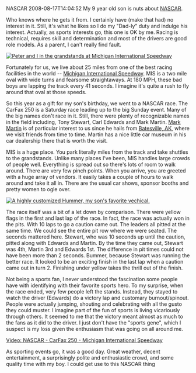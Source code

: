 NASCAR
2008-08-17T14:04:52
My 9 year old son is nuts about [NASCAR](http://www.nascar.com/).

Who knows where he gets it from. I certainly have (make that had) no interest in it. Still, it's what he likes so I do my "Dad-ly" duty and indulge his interest. Actually, as sports interests go, this one is OK by me. Racing is technical, requires skill and determination and most of the drivers are good role models. As a parent, I can't really find fault.

[![Peter and I in the grandstands at Michigan International Speedway](http://az667460.vo.msecnd.net/cdn/images/blog/NASCAR_6E16/mis1_thumb.jpg)](http://az667460.vo.msecnd.net/cdn/images/blog/NASCAR_6E16/mis1.jpg)

Fortunately for us, we live about 25 miles from one of the best racing facilities in the world -- [Michigan International Speedway](http://www.mispeedway.com/). MIS is a two mile oval with wide turns and fearsome straightaways. At 180 MPH, these bad boys are lapping the track every 41 seconds. I imagine it's quite a rush to fly around that oval at those speeds.

So this year as a gift for my son's birthday, we went to a NASCAR race. The CarFax 250 is a Saturday race leading up to the big Sunday event. Many of the big names don't race in it. Still, there were plenty of recognizable names in the field including, Tony Stewart, Carl Edwards and Mark Martin. [Mark Martin](http://www.markmartin.com/) is of particular interest to us since he hails from [Batesville, AK](http://www.cityofbatesville.com/), where we visit friends from time to time. Martin has a nice little car museum in his car dealership there that is worth the visit.

MIS is a huge place. You park literally miles from the track and take shuttles to the grandstands. Unlike many places I've been, MIS handles large crowds of people well. Everything is spread out so there's lots of room to walk around. There are very few pinch points. When you arrive, you are greeted with a huge array of vendors. It easily takes a couple of hours to walk around and take it all in. There are the usual car shows, sponsor booths and pretty women to ogle over.

[![A highly customized Hummer, my son's favorite vechical.](http://az667460.vo.msecnd.net/cdn/images/blog/NASCAR_6E16/mis2_thumb.jpg)](http://az667460.vo.msecnd.net/cdn/images/blog/NASCAR_6E16/mis2.jpg)

The race itself was a bit of a let down by comparison. There were yellow flags in the first and last lap of the race. In fact, the race was actually won in the pits. With 10 laps to go a caution came out. The leaders all pitted at the same time. We could see the entire pit row where we were seated. The seconds mattered here. Stewart, who was 10 seconds up until the caution, pitted along with Edwards and Martin. By the time they came out, Stewart was 4th, Martin 3rd and Edwards 1st. The difference in pit times could not have been more than 2 seconds. Bummer, because Stewart was running the better race. It looked to be an exciting finish in the last lap when a caution came out in turn 2. Finishing under yellow takes the thrill out of the finish.

Not being a sports fan, I never understood the fascination some people have with identifying with their favorite sports hero. To my surprise, when the race ended, very few people left the stands. Instead, they stayed to watch the driver (Edwards) do a victory lap and customary burnout/spinout. People were actually jumping, shouting and celebrating with all the gusto they could muster. I imagine part of the fun of sports is living vicariously through others. It seemed to me that the victory meant almost as much to the fans as it did to the driver. I just don't have the "sports gene", which I suspect is my loss given the enthusiasm that was going on all around me.

  
[Video: NASCAR - CarFax 250 - Michigan International Speedway](http://video.msn.com/video.aspx?vid=ad6dab32-d278-41d2-bccf-63e4d080169e)

As sporting events go, it was a good day. Great weather, decent entertainment, a surprisingly polite and enthusiastic crowd, and some quality time with my boy. I could get use to this NASCAR thing
